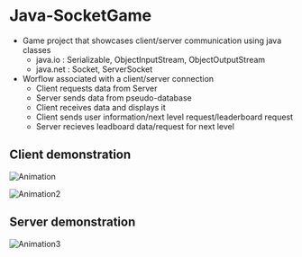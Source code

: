 ﻿# Java-SocketGame
- Game project that showcases client/server communication using java classes
  - java.io : Serializable, ObjectInputStream, ObjectOutputStream
  - java.net : Socket, ServerSocket
- Worflow associated with a client/server connection
  - Client requests data from Server
  - Server sends data from pseudo-database
  - Client receives data and displays it
  - Client sends user information/next level request/leaderboard request
  - Server recieves leadboard data/request for next level

## Client demonstration
 ![Animation](https://user-images.githubusercontent.com/61431892/117028394-ae725880-accb-11eb-9724-6179b21a807f.gif)


 ![Animation2](https://user-images.githubusercontent.com/61431892/117028404-b0d4b280-accb-11eb-9b38-b80fba9e0af5.gif)

## Server demonstration
 ![Animation3](https://user-images.githubusercontent.com/61431892/117028411-b3370c80-accb-11eb-8f58-fdf090821d87.gif)
